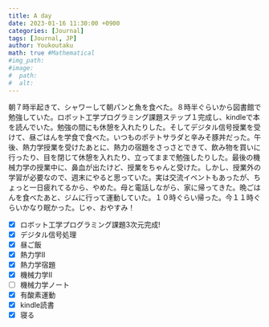 ```yaml
---
title: A day
date: 2023-01-16 11:30:00 +0900
categories: [Journal]
tags: [Journal, JP]
author: Youkoutaku
math: true #Mathematical
#img_path:
#image:
#  path:
#  alt:
---
```


朝７時半起きて、シャワーして朝パンと魚を食べた。８時半ぐらいから図書館で勉強していた。ロボット工学プログラミング課題ステップ１完成し、kindleで本を読んでいた。勉強の間にも休憩を入れたりした。そしてデジタル信号授業を受けて、昼ごはんを学食で食べた。いつものポテトサラダと辛みそ豚丼だった。午後、熱力学授業を受けたあとに、熱力の宿題をさっさとできて、飲み物を買いに行ったり、目を閉じて休憩を入れたり、立ってままで勉強したりした。最後の機械力学の授業中に、鼻血が出たけど、授業をちゃんと受けた。しかし、授業外の学習が必要なので、週末にやると思っていた。実は交流イベントもあったが、ちょっと一日疲れてるから、やめた。母と電話しながら、家に帰ってきた。晩ごはんを食べたあと、ジムに行って運動していた。１０時ぐらい帰った。今１１時ぐらいかなり眠かった。じゃ、おやすみ！

- [x] ロボット工学プログラミング課題3次元完成!
- [x] デジタル信号処理
- [x] 昼ご飯
- [x] 熱力学Ⅱ
- [x] 熱力学宿題
- [x] 機械力学Ⅱ
- [ ] 機械力学ノート
- [x] 有酸素運動
- [x] kindle読書
- [x] 寝る
